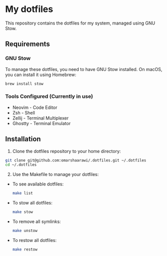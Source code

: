 # My dotfiles

This repository contains the dotfiles for my system, managed using GNU Stow.

## Requirements

### GNU Stow
To manage these dotfiles, you need to have GNU Stow installed. On macOS, you can install it using Homebrew:

```bash
brew install stow
```

### Tools Configured (Currently in use)
- Neovim - Code Editor
- Zsh - Shell
- Zellij - Terminal Multiplexer
- Ghostty - Terminal Emulator

## Installation

1. Clone the dotfiles repository to your home directory:

```bash
git clone git@github.com:omarshaarawi/.dotfiles.git ~/.dotfiles
cd ~/.dotfiles
```

2. Use the Makefile to manage your dotfiles:

- To see available dotfiles:
  ```bash
  make list
  ```

- To stow all dotfiles:
  ```bash
  make stow
  ```

- To remove all symlinks:
  ```bash
  make unstow
  ```

- To restow all dotfiles:
  ```bash
  make restow
  ```


